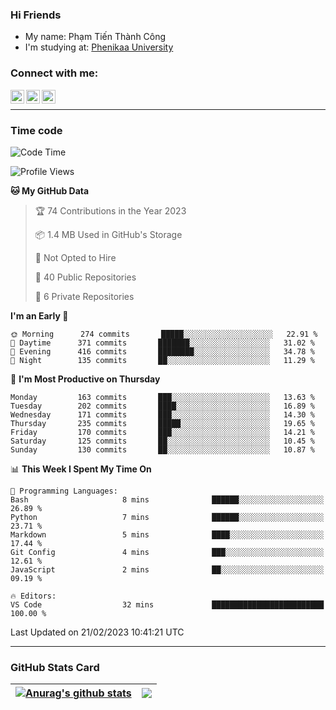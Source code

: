 ### Hi Friends

- My name: Phạm Tiến Thành Công
- I'm studying at: [Phenikaa University]


### Connect with me:
[<img align="left" alt="PhamTienThanhCong | Facebook" width="22px" src="https://upload.wikimedia.org/wikipedia/commons/thumb/1/16/Facebook-icon-1.png/640px-Facebook-icon-1.png" />][facebook]
[<img align="left" alt="PhamTienThanhCong | Zalo" width="22px" src="https://www.anphatpc.com.vn/template/anphat_2020v2/images/icon-zalo.jpg" />][zalo]
[<img align="left" alt="PhamTienThanhCong | LinkedIn" width="22px" src="https://cdn3.iconfinder.com/data/icons/inficons/512/linkedin.png" />][linkedin]

<br />

---

### Time code

<!--START_SECTION:waka-->
![Code Time](http://img.shields.io/badge/Code%20Time-879%20hrs%2049%20mins-blue)

![Profile Views](http://img.shields.io/badge/Profile%20Views-7-blue)

**🐱 My GitHub Data** 

> 🏆 74 Contributions in the Year 2023
 > 
> 📦 1.4 MB Used in GitHub's Storage 
 > 
> 🚫 Not Opted to Hire
 > 
> 📜 40 Public Repositories 
 > 
> 🔑 6 Private Repositories  
 > 
**I'm an Early 🐤** 

```text
🌞 Morning      274 commits       █████░░░░░░░░░░░░░░░░░░░░   22.91 % 
🌆 Daytime      371 commits       ███████░░░░░░░░░░░░░░░░░░   31.02 % 
🌃 Evening      416 commits       ████████░░░░░░░░░░░░░░░░░   34.78 % 
🌙 Night        135 commits       ██░░░░░░░░░░░░░░░░░░░░░░░   11.29 % 

```
📅 **I'm Most Productive on Thursday** 

```text
Monday         163 commits       ███░░░░░░░░░░░░░░░░░░░░░░   13.63 % 
Tuesday        202 commits       ████░░░░░░░░░░░░░░░░░░░░░   16.89 % 
Wednesday      171 commits       ███░░░░░░░░░░░░░░░░░░░░░░   14.30 % 
Thursday       235 commits       █████░░░░░░░░░░░░░░░░░░░░   19.65 % 
Friday         170 commits       ███░░░░░░░░░░░░░░░░░░░░░░   14.21 % 
Saturday       125 commits       ██░░░░░░░░░░░░░░░░░░░░░░░   10.45 % 
Sunday         130 commits       ██░░░░░░░░░░░░░░░░░░░░░░░   10.87 % 

```


📊 **This Week I Spent My Time On** 

```text
💬 Programming Languages: 
Bash                     8 mins              ██████░░░░░░░░░░░░░░░░░░░   26.89 % 
Python                   7 mins              ██████░░░░░░░░░░░░░░░░░░░   23.71 % 
Markdown                 5 mins              ████░░░░░░░░░░░░░░░░░░░░░   17.44 % 
Git Config               4 mins              ███░░░░░░░░░░░░░░░░░░░░░░   12.61 % 
JavaScript               2 mins              ██░░░░░░░░░░░░░░░░░░░░░░░   09.19 % 

🔥 Editors: 
VS Code                  32 mins             █████████████████████████   100.00 % 

```


 Last Updated on 21/02/2023 10:41:21 UTC
<!--END_SECTION:waka-->

---

### GitHub Stats Card

| <a href="https://github.com/phamtienthanhcong"><img align="center" src="https://github-readme-stats.vercel.app/api?username=PhamTienThanhCong&show_icons=true&include_all_commits=true&theme=buefy&hide_border=true&theme=ocean_dark" alt="Anurag's github stats" /></a> | <a href="https://github.com/phamtienthanhcong"><img align="center" src="https://github-readme-stats.vercel.app/api/top-langs/?username=PhamTienThanhCong&layout=compact&theme=buefy&hide_border=true&theme=ocean_dark" /></a> |
| ------------- | ------------- |

[Phenikaa University]: https://phenikaa-uni.edu.vn/vi
[facebook]: https://www.facebook.com/phamtienthanhcong
[linkedin]: https://linkedin.com/in/phamtienthanhcong
[zalo]: https://zalo.me/0396396332
[tiktok]: https://www.tiktok.com/@phamtienthanhcong
[web]: https://github.com/PhamTienThanhCong/web_dev
[min project]: https://github.com/PhamTienThanhCong/Project-Of-Web
[c and cpp]: https://github.com/PhamTienThanhCong/Code_C_and_Cpro
[python]: https://github.com/PhamTienThanhCong/Python_beginer
